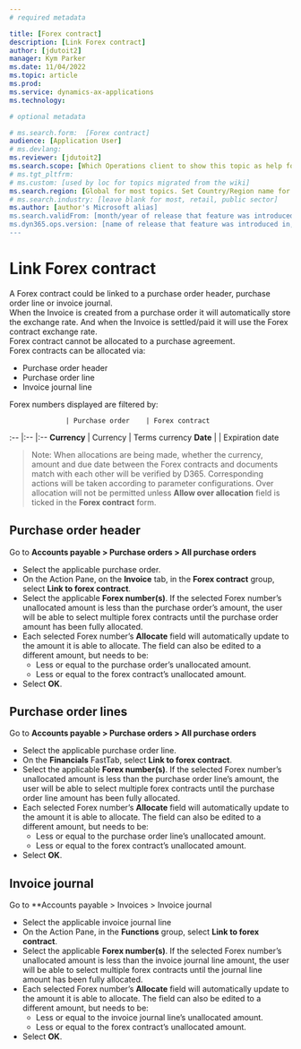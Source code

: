 ```yaml
---
# required metadata

title: [Forex contract]
description: [Link Forex contract]
author: [jdutoit2]
manager: Kym Parker
ms.date: 11/04/2022
ms.topic: article
ms.prod: 
ms.service: dynamics-ax-applications
ms.technology: 

# optional metadata

# ms.search.form:  [Forex contract]
audience: [Application User]
# ms.devlang: 
ms.reviewer: [jdutoit2]
ms.search.scope: [Which Operations client to show this topic as help for, to be set by content strategist, see list here: https://microsoft.sharepoint.com/teams/DynDoc/_layouts/15/WopiFrame.aspx?sourcedoc={23419e1c-eb64-42e9-aa9b-79875b428718}&action=edit&wd=target%28Core%20Dynamics%20AX%20CP%20requirements%2Eone%7C4CC185C0%2DEFAA%2D42CD%2D94B9%2D8F2A45E7F61A%2FVersions%20list%20for%20docs%20topics%7CC14BE630%2D5151%2D49D6%2D8305%2D554B5084593C%2F%29]
# ms.tgt_pltfrm: 
# ms.custom: [used by loc for topics migrated from the wiki]
ms.search.region: [Global for most topics. Set Country/Region name for localizations]
# ms.search.industry: [leave blank for most, retail, public sector]
ms.author: [author's Microsoft alias]
ms.search.validFrom: [month/year of release that feature was introduced in, in format yyyy-mm-dd]
ms.dyn365.ops.version: [name of release that feature was introduced in, see list here: https://microsoft.sharepoint.com/teams/DynDoc/_layouts/15/WopiFrame.aspx?sourcedoc={23419e1c-eb64-42e9-aa9b-79875b428718}&action=edit&wd=target%28Core%20Dynamics%20AX%20CP%20requirements%2Eone%7C4CC185C0%2DEFAA%2D42CD%2D94B9%2D8F2A45E7F61A%2FVersions%20list%20for%20docs%20topics%7CC14BE630%2D5151%2D49D6%2D8305%2D554B5084593C%2F%29]
---
```


# Link Forex contract

A Forex contract could be linked to a purchase order header, purchase order line or invoice journal. <br>
When the Invoice is created from a purchase order it will automatically store the exchange rate.  And when the Invoice is settled/paid it will use the Forex contract exchange rate. <br> 
Forex contract cannot be allocated to a purchase agreement. <br>
Forex contracts can be allocated via: <br>
-	Purchase order header
-	Purchase order line
-	Invoice journal line

Forex numbers displayed are filtered by:

	              | Purchase order	  | Forex contract
:--             |:--                |:--
**Currency**    |	Currency	        | Terms currency
**Date**        |                   | Expiration date


> Note: When allocations are being made, whether the currency, amount and due date between the Forex contracts and documents match with each other will be verified by D365. Corresponding actions will be taken according to parameter configurations.
Over allocation will not be permitted unless **Allow over allocation** field is ticked in the **Forex contract** form.

## Purchase order header

Go to **Accounts payable > Purchase orders > All purchase orders**

-	Select the applicable purchase order.
-	On the Action Pane, on the **Invoice** tab, in the **Forex contract** group, select **Link to forex contract**.
-	Select the applicable **Forex number(s)**. If the selected Forex number’s unallocated amount is less than the purchase order’s amount, the user will be able to select multiple forex contracts until the purchase order amount has been fully allocated.
-	Each selected Forex number’s **Allocate** field will automatically update to the amount it is able to allocate. The field can also be edited to a different amount, but needs to be:
    -	Less or equal to the purchase order’s unallocated amount.
    - Less or equal to the forex contract’s unallocated amount.
-	Select **OK**.

## Purchase order lines

Go to **Accounts payable > Purchase orders > All purchase orders**

-	Select the applicable purchase order line.
-	On the **Financials** FastTab, select **Link to forex contract**.
-	Select the applicable **Forex number(s)**. If the selected Forex number’s unallocated amount is less than the purchase order line’s amount, the user will be able to select multiple forex contracts until the purchase order line amount has been fully allocated.
-	Each selected Forex number’s **Allocate** field will automatically update to the amount it is able to allocate. The field can also be edited to a different amount, but needs to be:
    - Less or equal to the purchase order line’s unallocated amount.
    - Less or equal to the forex contract’s unallocated amount.
-	Select **OK**.

## Invoice journal

Go to **Accounts payable > Invoices > Invoice journal

-	Select the applicable invoice journal line
-	On the Action Pane, in the **Functions** group, select **Link to forex contract**.
-	Select the applicable **Forex number(s)**. If the selected Forex number’s unallocated amount is less than the invoice journal line amount, the user will be able to select multiple forex contracts until the journal line amount has been fully allocated.
-	Each selected Forex number’s **Allocate** field will automatically update to the amount it is able to allocate. The field can also be edited to a different amount, but needs to be:
    - Less or equal to the invoice journal line’s unallocated amount.
    - Less or equal to the forex contract’s unallocated amount.
-	Select **OK**.

